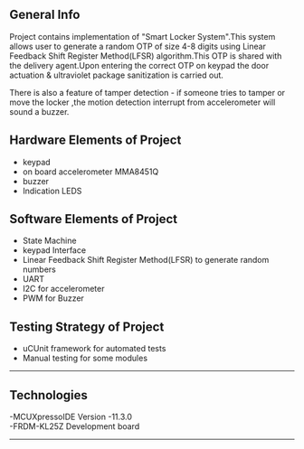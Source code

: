 

## General Info 
Project contains implementation of "Smart Locker System".This system allows user to generate a random OTP of size 4-8 digits using Linear Feedback Shift Register Method(LFSR) algorithm.This OTP is shared with the delivery agent.Upon entering the correct OTP on keypad the door actuation & ultraviolet package sanitization is carried out.

There is also a feature of tamper detection - if someone tries to tamper or move the locker ,the motion detection interrupt from accelerometer will sound a buzzer.

## Hardware Elements of Project

* keypad
* on board accelerometer MMA8451Q
* buzzer
* Indication LEDS

## Software Elements of Project

* State Machine
* keypad Interface
* Linear Feedback Shift Register Method(LFSR) to generate random numbers
* UART
* I2C for accelerometer
* PWM for Buzzer

## Testing Strategy of Project

* uCUnit framework for automated tests
* Manual testing for some modules


***
## Technologies
-MCUXpressoIDE Version -11.3.0<br/>
-FRDM-KL25Z Development board 
***
